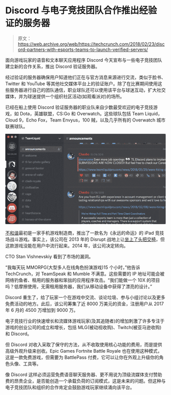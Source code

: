 # Discord 与电子竞技团队合作推出经验证的服务器 

> 原文：<https://web.archive.org/web/https://techcrunch.com/2018/02/23/discord-partners-with-esports-teams-to-launch-verified-servers/>

面向游戏玩家的语音和文本聊天应用程序 Discord 今天宣布与一些电子竞技团队建立新的合作关系，推出 Discord 验证服务器。

经过验证的服务器确保用户知道他们正在与官方消息来源进行交流，类似于脸书、Twitter 和 YouTube 等其他社交媒体平台上的验证账户。除了在比赛期间使用这些服务器进行自己的团队通信，职业球队还可以使用该平台与球迷互动，扩大社交媒体，并为球迷提供一个组织社区活动(如观看派对)的场所。

已经在船上使用 Discord 验证服务器的职业队来自少数最受欢迎的电子竞技游戏，如 Dota，英雄联盟，CS:Go 和 Overwatch。这些球队包括 Team Liquid，Cloud 9，Echo Fox，Team Envyus，100 贼，以及几乎所有的 Overwatch 城市联赛球队。

![](img/a308b2db98fc6661178abdb4ea04aaaf.png)

[不和谐](https://web.archive.org/web/20221206202819/https://techcrunch.com/tag/discord/)最初是一家手机游戏制造商，推出了一款名为《永远的命运》的 iPad 竞技场战斗游戏。事实上，该公司在 2013 年的 Disrupt 战地上让[坐上了头把交椅](https://web.archive.org/web/20221206202819/https://techcrunch.com/video/startup-battlefield-sf-2013-finalist-fates-forever/517931078/)，但这款游戏没能在用户中流行起来。2014 年，该公司决定转向。

CTO Stan Vishnevskiy 看到了市场的漏洞。

“我每天玩 MMORPG(大型多人在线角色扮演游戏)15 个小时，”他告诉 TechCrunch，对 TeamSpeak 和 Mumble 不满意。这些需要的 IP 地址可能会被网络钓鱼者、租用的服务器和笨拙的应用程序攻击。“我们能做一个 10X 的项目吗？低摩擦使用，无需租用服务器，我们从移动设备中获得了漂亮的设计。”

Discord 重生了，给了玩家一个在游戏中交流、谈论垃圾、参与小组讨论以及更多免费活动的地方。此后，该公司筹集了近 8000 万美元的资金，注册用户从 2017 年 6 月的 4500 万增加到 9000 万。

电子竞技行业的快速增长和流媒体游戏玩家(及其追随者)的增加刺激了许多专注于游戏的创业公司的成立和增长，包括 MLG(被动视收购)、Twitch(被亚马逊收购)和 Discord。

但 Discord 对收入采取了保守的方法，从不收取使用核心功能的费用，而是提供高级外观升级来创收。Epic Games Fortnite Battle Royale 也在使用这种模式，这是一款免费游戏，但需要为 BattlePass 付费，它可以让你在外观上升级你的角色头像、工具等。

像 Discord 这样必须运营免费语音聊天服务器、更不用说为顶级流媒体支付赞助费的昂贵企业，是否能创造一个承载负荷的订阅模式，这是未来的问题。但这种与电子竞技团队和组织的合作肯定会鼓励游戏玩家继续涌向该平台。